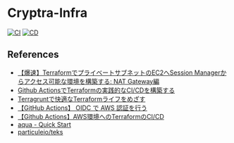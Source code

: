 # Cryptra-Infra

[![CI](https://github.com/XxxKMSxxX/Cryptra-Infra/actions/workflows/ci.yml/badge.svg)](https://github.com/XxxKMSxxX/Cryptra-Infra/actions/workflows/ci.yml)
[![CD](https://github.com/XxxKMSxxX/Cryptra-Infra/actions/workflows/cd.yml/badge.svg)](https://github.com/XxxKMSxxX/Cryptra-Infra/actions/workflows/cd.yml)

## References

- [【爆速】TerraformでプライベートサブネットのEC2へSession Managerからアクセス可能な環境を構築する: NAT Gateway編](https://techblog.nhn-techorus.com/archives/32525)
- [Github ActionsでTerraformの実践的なCI/CDを構築する](https://qiita.com/tak0203753/items/7f41c38202c87aaceab4)
- [Terragruntで快適なTerraformライフをめざす](https://developers.freee.co.jp/entry/terragrunt-basics)
- [【GitHub Actions】 OIDC で AWS 認証を行う](https://zenn.dev/yn26/articles/df05547c44b379)
- [【Github Actions】AWS環境へのTerraformのCI/CD](https://zenn.dev/yn26/articles/3429b834bb0e42)
- [aqua - Quick Start](https://aquaproj.github.io/docs/tutorial)
- [particuleio/teks](https://github.com/particuleio/teks)
